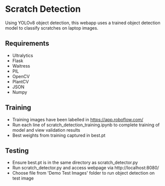 # Scratch Detection
Using YOLOv8 object detection, this webapp uses a trained object detection model to classify scratches on laptop images. 

## Requirements
* Ultralytics
* Flask
* Waitress
* PIL
* OpenCV
* PlantCV
* JSON
* Numpy

## Training
* Training images have been labelled in https://app.roboflow.com/
* Run each line of scratch_detection_training.ipynb to complete training of model and view validation results
* Best weights from training captured in best.pt

## Testing
* Ensure best.pt is in the same directory as scratch_detector.py
* Run scratch_detector.py and access webpage via http://localhost:8080/
* Choose file from 'Demo Test Images' folder to run object detection on test image


